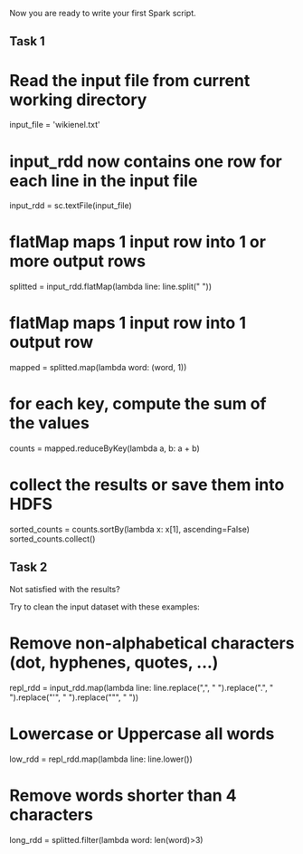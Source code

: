 Now you are ready to write your first Spark script.

## Task 1

# Read the input file from current working directory
input_file = 'wikienel.txt'

# input_rdd now contains one row for each line in the input file
input_rdd = sc.textFile(input_file)

# flatMap maps 1 input row into 1 or more output rows
splitted = input_rdd.flatMap(lambda line: line.split(" "))

# flatMap maps 1 input row into 1 output row
mapped = splitted.map(lambda word: (word, 1))

# for each key, compute the sum of the values
counts = mapped.reduceByKey(lambda a, b: a + b)

# collect the results or save them into HDFS
sorted_counts = counts.sortBy(lambda x: x[1], ascending=False)
sorted_counts.collect()


## Task 2

Not satisfied with the results?

Try to clean the input dataset with these examples:

# Remove non-alphabetical characters (dot, hyphenes, quotes, ...)
repl_rdd = input_rdd.map(lambda line: line.replace(",", " ").replace(".", " ").replace("'", " ").replace("\"", " "))

# Lowercase or Uppercase all words
low_rdd = repl_rdd.map(lambda line: line.lower())

# Remove words shorter than 4 characters
long_rdd = splitted.filter(lambda word: len(word)>3)


